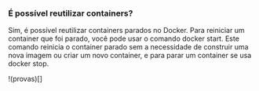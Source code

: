 ### É possível reutilizar containers?

Sim, é possível reutilizar containers parados no Docker. Para reiniciar um container que foi parado, você pode usar o comando docker start. Este comando reinicia o container parado sem a necessidade de construir uma nova imagem ou criar um novo container, e para parar um container se usa docker stop.

!(provas)[]